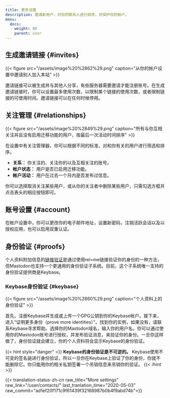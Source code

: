 ```yaml
---
title: 更多设置
description: 邀请新用户，对你的联系人进行排序，并保护你的帐户。
menu:
  docs:
    weight: 80
    parent: user
---
```


## 生成邀请链接 {#invites}

{{< figure src="/assets/image%20%2862%29.png" caption="从你的帐户设置中邀请别人加入本站" >}}

邀请链接可以被生成并与其他人分享，有些服务器需要邀请才能注册账号。在生成邀请链接时，你可以设置最多使用次数，以限制某个链接的使用次数，或者限制链接的可使用时间。邀请链接可以在任何时候停用。

## 关注管理 {#relationships}

{{< figure src="/assets/image%20%2849%29.png" caption="所有与你互相关注并且没有启用迁移功能的用户，按最后一次活动时间排序" >}}

在设置中有关注管理器，你可以根据不同的标准，对和你有关的用户进行筛选和排序。

* **关系：** 你关注的、关注你的以及互相关注的账号。
* **帐户状态：** 用户是否已启用迁移功能。
* **帐户活动：** 用户在过去一个月内是否发布过信息。

你可以选择取消关注某些用户，或从你的关注者中删除某些用户，只需勾选方框并点击表头的相应按钮即可。

## 账号设置 {#account}

在帐户设置中，你可以更改你的电子邮件地址，设置新密码，注销活跃会话以及以授权应用，也可以启用双重认证。

## 身份验证 {#proofs}

个人资料附加信息的[链接验证](../profile#verification)是通过使用rel=me链接验证你的身份的一种方法，但Mastodon也支持一个更通用的身份验证子系统。目前，这个子系统唯一支持的身份验证提供商是Keybase。

### Keybase身份验证 {#keybase}

{{< figure src="/assets/image%20%2860%29.png" caption="个人资料上的身份验证" >}}

首先，注册Keybase并生成或上传一个GPG公钥到你的Keybase帐户。接下来，进入“证明更多身份（prove more identities）”。找到你的实例，如果没有，请联系Keybase寻求帮助。选择你的Mastodon域名，输入你的用户名。你可以通过使用你的Mastodon账号进行授权，并发布验证消息，来验证你的身份。一旦你这样做了，身份验证就会建立，你的个人资料将会显示Keybase的身份验证。

{{< hint style="danger" >}}
**Keybase的身份验证是不可逆的。** Keybase使用不可变的签名链进行身份验证，所以一旦你在Keybase上验证了你的身份，你就不能删除它。你只能用你的相关私钥签署一个吊销信息来吊销你的验证。
{{< /hint >}}

{{< translation-status-zh-cn raw_title="More settings" raw_link="/user/contacts/" last_tranlation_time="2020-05-03" raw_commit="ad1ef20f171c9f61439f32168987b0b4f9abd74b">}}
